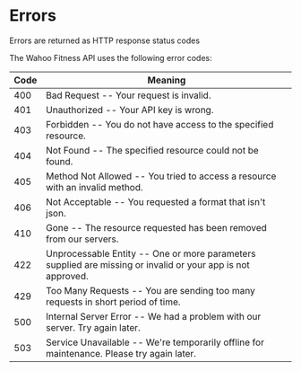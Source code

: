 # Errors

<aside class="notice">
  Errors are returned as HTTP response status codes
</aside>

The Wahoo Fitness API uses the following error codes:

Code | Meaning
---------- | -------
400     | Bad Request -- Your request is invalid.
401     | Unauthorized -- Your API key is wrong.
403     | Forbidden -- You do not have access to the specified resource.
404     | Not Found -- The specified resource could not be found.
405     | Method Not Allowed -- You tried to access a resource with an invalid method.
406     | Not Acceptable -- You requested a format that isn't json.
410     | Gone -- The resource requested has been removed from our servers.
422     | Unprocessable Entity -- One or more parameters supplied are missing or invalid or your app is not approved.
429     | Too Many Requests -- You are sending too many requests in short period of time.
500     | Internal Server Error -- We had a problem with our server. Try again later.
503     | Service Unavailable -- We're temporarily offline for maintenance. Please try again later.
